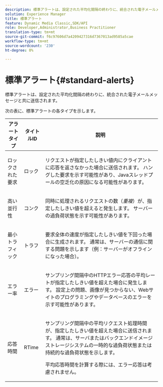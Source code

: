 ```yaml
---
description: 標準アラートは、設定された平均化間隔の終わりに、統合された電子メールメッセージと共に送信されます。
solution: Experience Manager
title: 標準アラート
feature: Dynamic Media Classic,SDK/API
role: Developer,Administrator,Business Practitioner
translation-type: tm+mt
source-git-commit: f6c97606d7a4209427316d7367013ad9585a5cae
workflow-type: tm+mt
source-wordcount: '230'
ht-degree: 0%

---
```



# 標準アラート{#standard-alerts}

標準アラートは、設定された平均化間隔の終わりに、統合された電子メールメッセージと共に送信されます。

次の表に、標準アラートの各タイプを示します。

<table id="table_02611F1B920E48A6973BFA969CA564EB"> 
 <thead> 
  <tr> 
   <th class="entry"> <b>アラートタイプ</b> </th> 
   <th class="entry"> <b>タイトルID</b> </th> 
   <th class="entry"> <b>説明</b> </th> 
  </tr> 
 </thead>
 <tbody> 
  <tr> 
   <td> <p>ロックされた要求 </p> </td> 
   <td> <p>ロック </p> </td> 
   <td> <p>リクエストが指定したしきい値内にクライアントに応答を返さなかった場合に送信されます。 ハングした要求を示す可能性があり、Javaスレッドプールの空乏化の原因になる可能性があります。 </p> </td> 
  </tr> 
  <tr> 
   <td> <p>高い並行性 </p> </td> 
   <td> <p>コンク </p> </td> 
   <td> 同時に処理されるリクエストの数（<i>重複</i>）が、指定したしきい値を超えると発生します。 サーバーの過負荷状態を示す可能性があります。 </td> 
  </tr> 
  <tr> 
   <td> <p>最小トラフィック </p> </td> 
   <td> <p>トラフ </p> </td> 
   <td> <p>要求全体の速度が指定したしきい値を下回った場合に生成されます。 通常は、サーバーの通信に関する問題を示します（例：サーバーがオフラインになった場合）。 </p> </td> 
  </tr> 
  <tr> 
   <td> <p>エラー率 </p> </td> 
   <td> <p>エラー </p> </td> 
   <td> <p>サンプリング間隔中のHTTPエラー応答の平均レートが指定したしきい値を超えた場合に発生します。 設定上の問題、画像が見つからない、Webサイトのプログラミングやデータベースのエラーを示す可能性があります。 </p> </td> 
  </tr> 
  <tr> 
   <td> <p>応答時間 </p> </td> 
   <td> <p>RTime </p> </td> 
   <td> <p>サンプリング間隔中の平均リクエスト処理時間が、指定したしきい値を超えた場合に送信されます。 通常は、サーバまたはバックエンドイメージストレージシステムの一時的な過負荷状態または持続的な過負荷状態を示します。 </p> <p>平均応答時間を計算する際には、エラー応答は考慮されません。 </p> </td> 
  </tr> 
 </tbody> 
</table>

